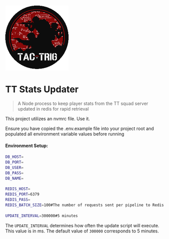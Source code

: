 ![docs/logo.png](docs/logo.png)

TT Stats Updater
===

> A Node process to keep player stats from the TT squad server updated in redis for rapid retrieval

This project utilizes an nvmrc file. Use it.

Ensure you have copied the .env.example file into your project root and populated all environment variable values before running

#### Environment Setup:

```bash
DB_HOST=
DB_PORT=
DB_USER=
DB_PASS=
DB_NAME=

REDIS_HOST=
REDIS_PORT=6379
REDIS_PASS=
REDIS_BATCH_SIZE=100#The number of requests sent per pipeline to Redis. Redis recommends batches of 100

UPDATE_INTERVAL=300000#5 minutes
```

The `UPDATE_INTERVAL` determines how often the update script will execute. This value is in ms. The default value of `300000` corresponds to 5 minutes.